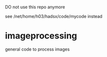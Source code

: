 DO not use this repo anymore 

see /net/home/h03/hadsx/code/mycode instead

imageprocessing
===============

general code to process images
